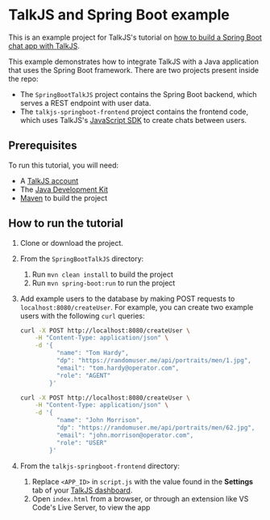 # TalkJS and Spring Boot example

This is an example project for TalkJS's tutorial on [how to build a Spring Boot chat app with TalkJS](https://talkjs.com/resources/how-to-add-chat-into-a-spring-boot-app/).

This example demonstrates how to integrate TalkJS with a Java application that uses the Spring Boot framework. There are two projects present inside the repo:

- The `SpringBootTalkJS` project contains the Spring Boot backend, which serves a REST endpoint with user data.
- The `talkjs-springboot-frontend` project contains the frontend code, which uses TalkJS's [JavaScript SDK](https://talkjs.com/docs/Reference/JavaScript_Chat_SDK/) to create chats between users.

## Prerequisites

To run this tutorial, you will need:

- A [TalkJS account](https://talkjs.com/dashboard/login)
- The [Java Development Kit](https://www.oracle.com/uk/java/technologies/downloads/)
- [Maven](https://maven.apache.org/download.cgi) to build the project

## How to run the tutorial

1. Clone or download the project.
1. From the `SpringBootTalkJS` directory:
   1. Run `mvn clean install` to build the project
   1. Run `mvn spring-boot:run` to run the project
1. Add example users to the database by making POST requests to `localhost:8080/createUser`. For example, you can create two example users with the following `curl` queries:

   ```sh
   curl -X POST http://localhost:8080/createUser \
       -H "Content-Type: application/json" \
       -d '{
             "name": "Tom Hardy",
             "dp": "https://randomuser.me/api/portraits/men/1.jpg",
             "email": "tom.hardy@operator.com",
             "role": "AGENT"
           }'

   ```

   ```sh
   curl -X POST http://localhost:8080/createUser \
       -H "Content-Type: application/json" \
       -d '{
             "name": "John Morrison",
             "dp": "https://randomuser.me/api/portraits/men/62.jpg",
             "email": "john.morrison@operator.com",
             "role": "USER"
           }'

   ```

1. From the `talkjs-springboot-frontend` directory:
   1. Replace `<APP_ID>` in `script.js` with the value found in the **Settings** tab of your [TalkJS dashboard](https://talkjs.com/dashboard/login).
   1. Open `index.html` from a browser, or through an extension like VS Code's Live Server, to view the app
